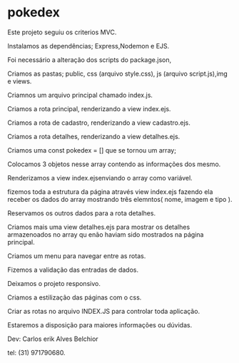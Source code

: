 # pokedex

Este projeto seguiu os criterios MVC.

Instalamos as dependências; Express,Nodemon e EJS.

Foi necessário a alteração dos scripts do package.json, 

Criamos as pastas; public, css (arquivo style.css), js (arquivo script.js),img e views.

Criamnos um arquivo principal chamado index.js.

Criamos a rota principal, renderizando a view index.ejs.

Criamos a rota de cadastro, renderizando a view cadastro.ejs.

Criamos a rota detalhes, renderizando a view detalhes.ejs.

Criamos uma const pokedex = [] que se tornou um array;

Colocamos 3 objetos nesse array contendo as informações dos mesmo.

Renderizamos a view index.ejsenviando o array como variável.

fizemos toda a estrutura da página através view index.ejs fazendo ela receber os dados do array mostrando três elemntos( nome, imagem e tipo ). 

Reservamos os outros dados para a rota detalhes.

Criamos mais uma view detalhes.ejs para mostrar os detalhes armazenoados no array qu enão haviam sido mostrados na página principal.


Criamos um menu para navegar entre as rotas.


Fizemos a validação das entradas de dados.


Deixamos o projeto responsivo.

Criamos a estilização das páginas com o css. 


Criar as rotas no arquivo INDEX.JS para controlar toda aplicação. 


Estaremos a disposição para maiores informações ou dúvidas.

Dev: Carlos erik Alves Belchior

tel: (31) 971790680.

